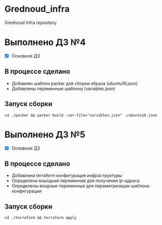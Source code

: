 # Grednoud_infra
Grednoud Infra repository

# Выполнено ДЗ №4

 - [x] Основное ДЗ

## В процессе сделано
  - Добавлен шаблон packer для сборки образа (ubuntu16.json)
  - Добавлены переменные шаблона (variables.json)

## Запуск сборки
  ```
  cd ./packer && packer build -var-file="variables.json" ./ubuntu16.json
  ```

# Выполнено ДЗ №5

 - [x] Основное ДЗ

## В процессе сделано
  - Добавлена terraform конфигурация инфраструктуры
  - Определена вхыодная переменная для получения ip-адреса
  - Определены входные переменные для параметризации шаблона конфигурации

## Запуск сборки
  ```
  cd ./terraform && terraform apply
  ```
